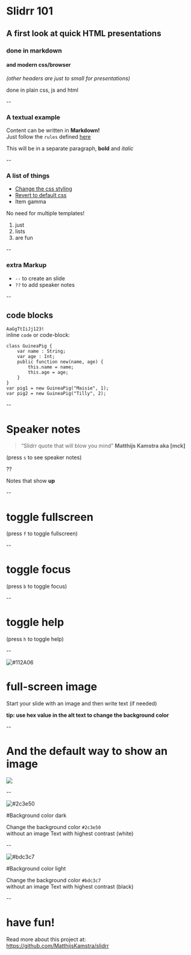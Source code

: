 # Slidrr 101

## A first look at quick HTML presentations

### done in markdown

#### and modern css/browser

_(other headers are just to small for presentations)_

done in plain css, js and html

--

### A textual example

Content can be written in **Markdown!**  
Just follow the `rules` defined [here](https://daringfireball.net/projects/markdown/)

This will be in a separate paragraph, **bold** and _italic_

--

### A list of things

* [Change the css styling](?css=css/test.css#/2)
* [Revert to default css](?#/2)
* Item gamma

No need for multiple templates!

1. just
2. lists
4. are fun

--

### extra Markup

- `--` to create an slide
- `??` to add speaker notes

--

## code blocks

`AaGgTtIiJj123!`  
inline `code` or code-block:

```
class GuineaPig {
	var name : String;
	var age : Int;
	public function new(name, age) {
		this.name = name;
		this.age = age;
	}
}
var pig1 = new GuineaPig("Maisie", 1);
var pig2 = new GuineaPig("Tilly", 2);
```

--

# Speaker notes

> “Slidrr quote that will blow you mind”
**Matthijs Kamstra aka [mck]**

(press `s` to see speaker notes)

??

Notes that show **up**

--

# toggle fullscreen

(press `f` to toggle fullscreen)


--

# toggle focus

(press `b` to toggle focus)


--

# toggle help

(press `h` to toggle help)


--

![#112A06](https://i.ytimg.com/vi/BpbJ0lHFLLw/maxresdefault.jpg)

# full-screen image

Start your slide with an image and then write text (if needed)

__tip: use hex value in the alt text to change the background color__

--

# And the default way to show an image

![](http://themodernmage.com/wp-content/uploads/2013/08/Mecha_in_blue_by_LordHannu-660x350.jpg)

--


![#2c3e50]()

#Background color dark

Change the background color `#2c3e50`   
without an image
Text with highest contrast (white)

--

![#bdc3c7]()

#Background color light

Change the background color `#bdc3c7`  
without an image
Text with highest contrast (black)


--



# have fun!

Read more about this project at:  
<https://github.com/MatthijsKamstra/slidrr>



